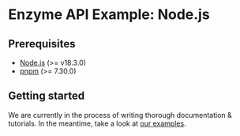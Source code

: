 # Enzyme API Example: Node.js

## Prerequisites

- [Node.js](https://www.nodejs.org) (>= v18.3.0)
- [pnpm](https://pnpm.io) (>= 7.30.0)

## Getting started

We are currently in the process of writing thorough documentation & tutorials. In the meantime, take a look
at [our examples](https://github.com/enzymefinances/enzyme-sdk/tree/main/example).
